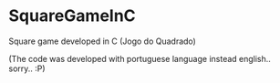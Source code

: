 # SquareGameInC

Square game developed in C (Jogo do Quadrado)

(The code was developed with portuguese language instead english.. sorry.. :P)
